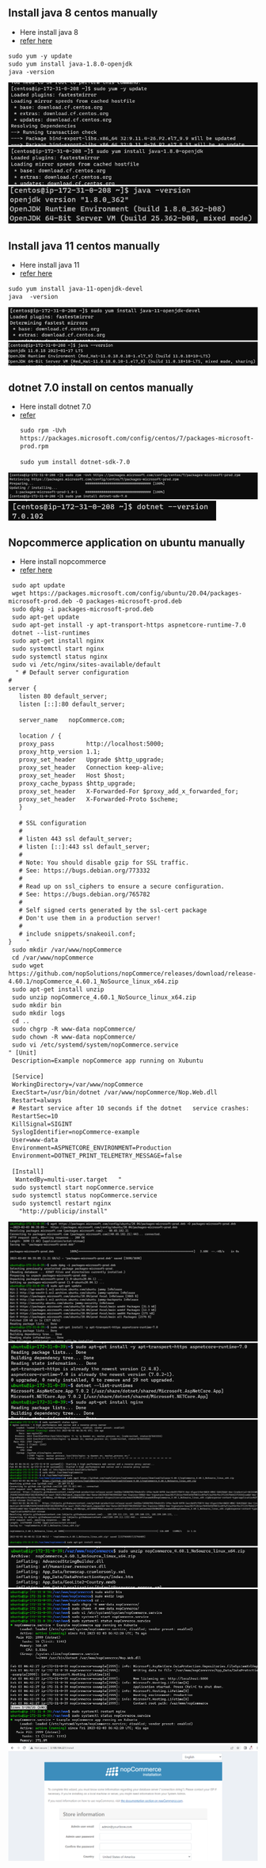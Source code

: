  Install java 8  centos manually
 -------------------------------------
 * Here install java 8
 * [refer here](https://www.liquidweb.com/kb/install-java-8-on-centos-7/)
  ```
sudo yum -y update
sudo yum install java-1.8.0-openjdk
java -version
  ```
   ![image](images/ansible1.png)
   ![image](images/ansible2.png)
   ![image](images/ansible3.png)

 Install java 11  centos manually
 -------------------------------------
 * Here install java 11
 * [refer here](https://linuxize.com/post/install-java-on-centos-7/)
  ```
sudo yum install java-11-openjdk-devel
java  -version
  ```
![image](images/ansible4.png)
![image](images/ansible5.png)

dotnet 7.0 install on centos manually
-------------------------------------
* Here install dotnet 7.0 
* [refer](https://learn.microsoft.com/en-us/dotnet/core/install/linux-centos)
  ```
  sudo rpm -Uvh https://packages.microsoft.com/config/centos/7/packages-microsoft-prod.rpm

  sudo yum install dotnet-sdk-7.0
  ```
![image](images/ansible6.png)
![image](images/ansible7.png)

Nopcommerce application on ubuntu manually
------------------------------------------

* Here install nopcommerce
* [refer here](https://docs.nopcommerce.com/en/installation-and-upgrading/installing-nopcommerce/installing-on-linux.html)
  
 ```
  sudo apt update
  wget https://packages.microsoft.com/config/ubuntu/20.04/packages-microsoft-prod.deb -O packages-microsoft-prod.deb
  sudo dpkg -i packages-microsoft-prod.deb
  sudo apt-get update
  sudo apt-get install -y apt-transport-https aspnetcore-runtime-7.0
  dotnet --list-runtimes
  sudo apt-get install nginx
  sudo systemctl start nginx
  sudo systemctl status nginx
  sudo vi /etc/nginx/sites-available/default
   " # Default server configuration
#
server {
    listen 80 default_server;
    listen [::]:80 default_server;

    server_name   nopCommerce.com;

    location / {
    proxy_pass         http://localhost:5000;
    proxy_http_version 1.1;
    proxy_set_header   Upgrade $http_upgrade;
    proxy_set_header   Connection keep-alive;
    proxy_set_header   Host $host;
    proxy_cache_bypass $http_upgrade;
    proxy_set_header   X-Forwarded-For $proxy_add_x_forwarded_for;
    proxy_set_header   X-Forwarded-Proto $scheme;
    }

    # SSL configuration
    #
    # listen 443 ssl default_server;
    # listen [::]:443 ssl default_server;
    #
    # Note: You should disable gzip for SSL traffic.
    # See: https://bugs.debian.org/773332
    #
    # Read up on ssl_ciphers to ensure a secure configuration.
    # See: https://bugs.debian.org/765782
    #
    # Self signed certs generated by the ssl-cert package
    # Don't use them in a production server!
    #
    # include snippets/snakeoil.conf;
}    "
  sudo mkdir /var/www/nopCommerce
  cd /var/www/nopCommerce
  sudo wget https://github.com/nopSolutions/nopCommerce/releases/download/release-4.60.1/nopCommerce_4.60.1_NoSource_linux_x64.zip
  sudo apt-get install unzip
  sudo unzip nopCommerce_4.60.1_NoSource_linux_x64.zip
  sudo mkdir bin
  sudo mkdir logs
  cd ..
  sudo chgrp -R www-data nopCommerce/
  sudo chown -R www-data nopCommerce/
  sudo vi /etc/systemd/system/nopCommerce.service
" [Unit]
  Description=Example nopCommerce app running on Xubuntu

  [Service]
  WorkingDirectory=/var/www/nopCommerce
  ExecStart=/usr/bin/dotnet /var/www/nopCommerce/Nop.Web.dll
  Restart=always
  # Restart service after 10 seconds if the dotnet   service crashes:
  RestartSec=10
  KillSignal=SIGINT
  SyslogIdentifier=nopCommerce-example
  User=www-data
  Environment=ASPNETCORE_ENVIRONMENT=Production
  Environment=DOTNET_PRINT_TELEMETRY_MESSAGE=false

  [Install]
   WantedBy=multi-user.target   "
  sudo systemctl start nopCommerce.service
  sudo systemctl status nopCommerce.service
  sudo systemctl restart nginx
    "http://publicip/install"

 ``` 
 ![preview](images/nop1.png)
 ![preview](images/nop2.png)
 ![preview](images/nop3.png)
 ![preview](images/nop4.png)
 ![preview](images/nop5.png)
 ![preview](images/nop6.png)

 
